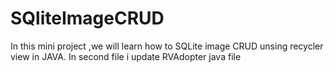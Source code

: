 # SQliteImageCRUD
In this mini project ,we will learn how to SQLite image CRUD unsing recycler view in JAVA. In second file i update RVAdopter java file
